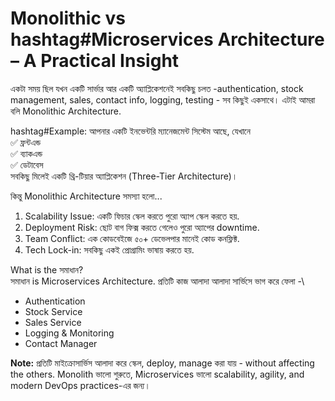 # Monolithic vs hashtag#Microservices Architecture – A Practical Insight

একটা সময় ছিল যখন একটি সার্ভার আর একটি অ্যাপ্লিকেশনেই সবকিছু চলত -authentication, stock management, sales, contact info, logging, testing - সব কিছুই একসাথে। এটাই আমরা বলি Monolithic Architecture.

hashtag#Example: আপনার একটি ইনভেন্টরি ম্যানেজমেন্ট সিস্টেম আছে, যেখানে\
✅ ফ্রন্টএন্ড\
✅ ব্যাকএন্ড\
✅ ডেটাবেস\
 সবকিছু মিলেই একটি থ্রি-টিয়ার অ্যাপ্লিকেশন (Three-Tier Architecture)।

কিন্তু Monolithic Architecture সমস্যা হলো...
1. Scalability Issue: একটি ফিচার স্কেল করতে পুরো অ্যাপ স্কেল করতে হয়.
2. Deployment Risk: ছোট বাগ ফিক্স করতে গেলেও পুরো অ্যাপের downtime.
3. Team Conflict: এক কোডবেইজে ৫০+ ডেভেলপার মানেই কোড কনফ্লিক্ট.
4. Tech Lock-in: সবকিছু একই প্রোগ্রামিং ভাষায় করতে হয়.


What is the সমাধান? \
সমাধান is Microservices Architecture. প্রতিটি কাজ আলাদা আলাদা সার্ভিসে ভাগ করে ফেলা -\
- Authentication 
- Stock Service 
- Sales Service 
- Logging & Monitoring 
- Contact Manager 

**Note:** প্রতিটি মাইক্রোসার্ভিস আলাদা করে স্কেল, deploy, manage করা যায় - without affecting the others. Monolith ভালো শুরুতে, Microservices ভালো scalability, agility, and modern DevOps practices-এর জন্য।
